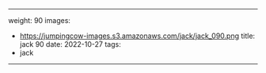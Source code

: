 
---
weight: 90
images:
- https://jumpingcow-images.s3.amazonaws.com/jack/jack_090.png
title: jack 90
date: 2022-10-27
tags:
- jack
---
